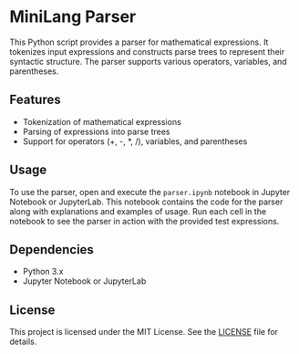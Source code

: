 # MiniLang Parser

This Python script provides a parser for mathematical expressions. It tokenizes input expressions and constructs parse trees to represent their syntactic structure. The parser supports various operators, variables, and parentheses.

## Features

- Tokenization of mathematical expressions
- Parsing of expressions into parse trees
- Support for operators (+, -, *, /), variables, and parentheses

## Usage

To use the parser, open and execute the `parser.ipynb` notebook in Jupyter Notebook or JupyterLab. This notebook contains the code for the parser along with explanations and examples of usage. Run each cell in the notebook to see the parser in action with the provided test expressions.

## Dependencies

- Python 3.x
- Jupyter Notebook or JupyterLab

## License

This project is licensed under the MIT License. See the [LICENSE](LICENSE) file for details.
